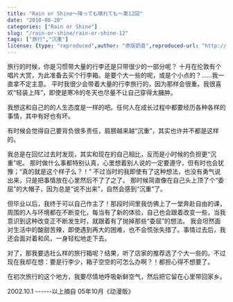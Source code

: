 ```yaml
---
title: "Rain or Shine～降っても晴れても〜第12回"
date: "2010-08-20"
categories: ["Rain or Shine"]
slug: "/rain-or-shine/rain-or-shine-12"
tags: ["旅行","沉重"]
license: {type: "reproduced",author: "原版奶昔",reproduced-url: "http://spaces.msn.com/shinnsama/blog/cns!4E2F09F0EF53C369!1552.entry",reproduced-website: "あだち充の屋根裏部屋"}
---
```


旅行的时候，你是习惯带大量的行李还是只带很少的一部分呢？ 十月在伦敦有个唱片大赏，为此准备去买个行李箱。是要个大一些的呢，或是个小点的？……我一直拿不定主意。 平时我很少会带着大量的行李旅行的，因为那样会很重。我很喜欢“轻装上阵”，即使是寒冷的冬天也尽量不让自己穿得太臃肿。

我想这和自己的的人生态度是一样的吧。任何人在成长过程中都要经历各种各样的事情，其中有好也有坏。

有时候会觉得自己要背负很多责任，肩膀越来越“沉重”，其实也许并不都是这样的。

我总是在回忆过去时发现，其实和现在的自己相比，反而是小时候的负担更“沉重”呢。 那时做什么事都特别认真，心里想着别人说的一定要遵守，但有时也会犹豫；“真的就是这个样子么？！” 不过当时的我即使有了这种想法，也没有勇气说出来，只是把事情放在心里然后不了了之了。 那时候简直像在自己头上顶了个“委屈”的大帽子，因为总是“说不出来”，自然会感到“沉重”了。

但毕业以后，我终于可以自己作主了！那段时间里我仿佛上了一堂奔赴自由的课，周围的人与环境都在不断变化，每当有了新的体验，自己也会跟着改变一些，当我意识到这种改变正不断发生时，就跟着有了抛掉那些“委屈”的想法。 我会坦然面对生活中的酸甜苦辣，即使遇到再大的困难，也不会慌张失措了。事情过去后，我还会面对着和风，一身轻松地走下去。

对了，那我要选社么样的旅行箱呢？结果，听了店家的推荐选了个大一些的。不过现在我却在想：要是行李少，箱子空空的可怎么办啊？！都担心得不想要了。

在初次旅行的这个地方，我要尽情地呼吸新鲜空气，然后把它留在心里带回家乡。

2002.10.1 ------以上摘自 05年10月《动漫贩》
